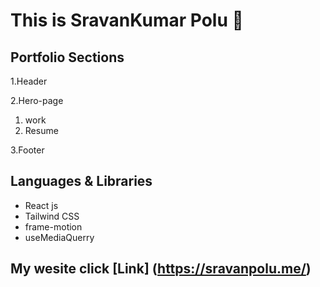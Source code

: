 # This is SravanKumar Polu 🙂


## Portfolio Sections
1.Header

  2.Hero-page

  1.  work
  2.  Resume

  3.Footer


## Languages & Libraries
 * React js
 * Tailwind CSS
 * frame-motion
 * useMediaQuerry
   
## My wesite  click [Link] (https://sravanpolu.me/)
